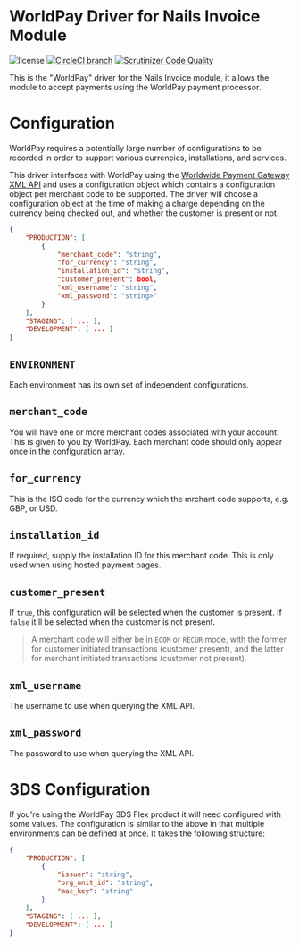 # WorldPay Driver for Nails Invoice Module

![license](https://img.shields.io/badge/license-MIT-green.svg)
[![CircleCI branch](https://img.shields.io/circleci/project/github/nails/driver-invoice-worldpay.svg)](https://circleci.com/gh/nails/driver-invoice-worldpay)
[![Scrutinizer Code Quality](https://scrutinizer-ci.com/g/nails/driver-invoice-worldpay/badges/quality-score.png)](https://scrutinizer-ci.com/g/nails/driver-invoice-worldpay)

This is the "WorldPay" driver for the Nails Invoice module, it allows the module to accept payments using the WorldPay payment processor.

# Configuration
WorldPay requires a potentially large number of configurations to be recorded in order to support various currencies, installations, and services.

This driver interfaces with WorldPay using the [Worldwide Payment Gateway XML API](https://developer.worldpay.com/docs/wpg) and uses a configuration object which contains a configuration object per merchant code to be supported. The driver will choose a configuration object at the time of making a charge depending on the currency being checked out, and whether the customer is present or not.

```json
{
    "PRODUCTION": [
        {
            "merchant_code": "string",
            "for_currency": "string",
            "installation_id": "string",
            "customer_present": bool,
            "xml_username": "string",
            "xml_password": "string>"
        }
    ],
    "STAGING": [ ... ],
    "DEVELOPMENT": [ ... ]
}
```

## `ENVIRONMENT`
Each environment has its own set of independent configurations.

## `merchant_code`
You will have one or more merchant codes associated with your account. This is given to you by WorldPay. Each merchant code should only appear once in the configuration array.

## `for_currency`
This is the ISO code for the currency which the mrchant code supports, e.g. GBP, or USD.

## `installation_id`
If required, supply the installation ID for this merchant code. This is only used when using hosted payment pages.

## `customer_present`
If `true`, this configuration will be selected when the customer is present. If `false` it'll be selected when the customer is not present.

> A merchant code will either be in `ECOM` or `RECUR` mode, with the former for customer initiated transactions (customer present), and the latter for merchant initiated transactions (customer not present).

## `xml_username`
The username to use when querying the XML API.

## `xml_password`
The password to use when querying the XML API.


# 3DS Configuration
If you're using the WorldPay 3DS Flex product it will need configured with some values. The configuration is similar to the above in that multiple environments can be defined at once. It takes the following structure:

```json
{
    "PRODUCTION": [
        {
            "issuer": "string",
            "org_unit_id": "string",
            "mac_key": "string"
        }
    ],
    "STAGING": [ ... ],
    "DEVELOPMENT": [ ... ]
}
```
